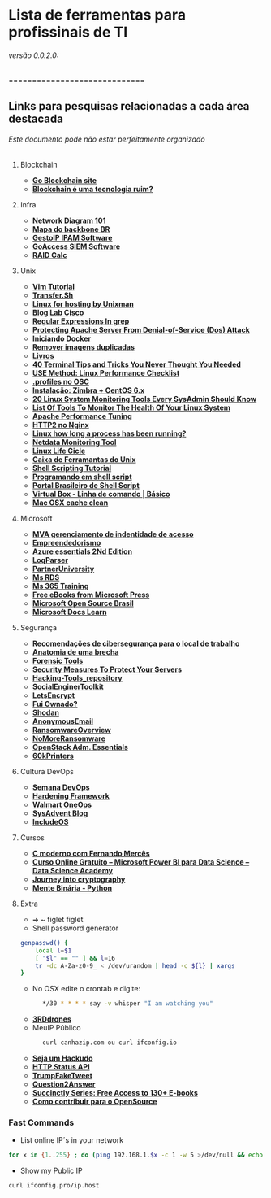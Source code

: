# Lista de ferramentas para profissinais de TI
###### versão 0.0.2.0:
=============================

## Links para pesquisas relacionadas a cada área destacada
###### Este documento pode não estar perfeitamente organizado
1.  Blockchain
    * [__Go Blockchain site__](http://goblockchain.io/)
    * [__Blockchain é uma tecnologia ruim?__](https://www.kaspersky.com.br/blog/good-good-blockchain/9830/?utm_source=newsletter&utm_medium=Email&utm_campaign=kd%20weekly%20digest)

2. Infra
    * [__Network Diagram 101__](http://networkdiagram101.com)
    * [__Mapa do backbone BR__](https://memoria.rnp.br/backbone/index.php)
    * [__GestoIP IPAM Software__](https://www.gestioip.net)
    * [__GoAccess SIEM Software__](https://goaccess.io)
    * [__RAID Calc__](http://www.wolframalpha.com/input/?i=RAID+5+4+disks+a+600gb)

3. Unix
    * [__Vim Tutorial__](https://danielmiessler.com/study/vim/?twitterID=nixCraft)
    * [__Transfer.Sh__](http://transfer.sh/)
    * [__Linux for hosting by Unixman__](http://www.unixmen.com/best-linux-hosting/)
    * [__Blog Lab Cisco__](http://labcisco.blogspot.com.br)
    * [__Regular Expressions In grep__](http://www.cyberciti.biz/faq/grep-regular-expressions/)
    * [__Protecting Apache Server From Denial-of-Service (Dos) Attack__](http://www.unixmen.com/protecting-apache-server-denial-service-dos-attack/)
    * [__Iniciando Docker__](https://www.linux.com/news/getting-started-docker)
    * [__Remover imagens duplicadas__](https://www.linux.com/learn/how-sort-and-remove-duplicate-photos-linux)
    * [__Livros__](http://shop.oreilly.com/category/browse-subjects/system-administration/linux-unix.do)
    * [__40 Terminal Tips and Tricks You Never Thought You Needed__](http://computers.tutsplus.com/tutorials/40-terminal-tips-and-tricks-you-never-thought-you-needed--mac-51192)
    * [__USE Method: Linux Performance Checklist__](http://www.brendangregg.com/USEmethod/use-linux.html)
    * [__.profiles no OSC__](http://computers.tutsplus.com/tutorials/speed-up-your-terminal-workflow-with-command-aliases-and-profile--mac-30515)
    * [__Instalação: Zimbra + CentOS 6.x__](https://wiki.hackstore.com.br/Instalação:_Zimbra_%2B_CentOS_6.x)
    * [__20 Linux System Monitoring Tools Every SysAdmin Should Know__](http://www.cyberciti.biz/tips/top-linux-monitoring-tools.html)
    * [__List Of Tools To Monitor The Health Of Your Linux System__](http://www.unixmen.com/list-tools-monitor-health-linux-system/)
    * [__Apache Performance Tuning__](http://www.unixmen.com/apache-performance-tuning/)
    * [__HTTP2 no Nginx__](https://www.digitalocean.com/community/tutorials/how-to-set-up-nginx-with-http-2-support-on-ubuntu-16-04)
    * [__Linux how long a process has been running?__](http://www.cyberciti.biz/faq/how-to-check-how-long-a-process-has-been-running/)
    * [__Netdata Monitoring Tool__](http://my-netdata.io)
    * [__Linux Life Cicle__](https://linuxlifecycle.com)
    * [__Caixa de Ferramantas do Unix__](https://tocadotux.github.io/unix-toolbox/)
    * [__Shell Scripting Tutorial__](https://www.shellscript.sh/)
    * [__Programando em shell script__](http://www.devin.com.br/shell_script/)
    * [__Portal Brasileiro de Shell Script__](http://aurelio.net/shell/)
    * [__Virtual Box - Linha de comando | Básico__](https://cegohub.github.io/2016/07/24/Virtual-Box-via-linha-de-comando-o-basico.html)
    * [__Mac OSX cache clean__](https://github.com/cegohub/osx_cache_clean)

4. Microsoft
    * [__MVA gerenciamento de indentidade de acesso__](https://mva.microsoft.com/training-topics/gerenciamento-acesso-dentidade#!lang=1033)
    * [__Empreendedorismo__](https://technet.microsoft.com/pt-br/dn801072)
    * [__Azure essentials 2Nd Edition__](https://blogs.msdn.microsoft.com/microsoft_press/2016/09/01/free-ebook-microsoft-azure-essentials-fundamentals-of-azure-second-edition/)
    * [__LogParser__](https://www.microsoft.com/en-us/download/details.aspx?id=24659)
    * [__PartnerUniversity__](https://partneruniversity.microsoft.com)
    * [__Ms RDS__](http://www.wenzcursos.com.br/courses/take/remote-desktop-services-windows-server-2016/)
    * [__Ms 365 Training__](https://m365.learnondemand.net/)
    * [__Free eBooks from Microsoft Press__](https://mva.microsoft.com/ebooks)
    * [__Microsoft Open Source Brasil__](https://www.microsofttech.com.br/area/open-source/)
    * [__Microsoft Docs Learn__](https://docs.microsoft.com/en-us/learn/)

5. Segurança
    * [__Recomendações de cibersegurança para o local de trabalho__](http://www.securityhacker.org/blog/2016/02/07/recomendacoes-de-ciberseguranca-para-o-local-de-trabalho)
    * [__Anatomia de uma brecha__](https://blog.rackspace.com/pt/a-anatomia-de-uma-brecha-licoes-para-reforcar-a-seguranca-de-ti?cm_mmc=security-_-syndication-_-outbrain-_-latam2016)
    * [__Forensic Tools__](http://www.hackersonlineclub.com/forensic-tools/)
    * [__Security Measures To Protect Your Servers__](http://www.unixmen.com/security-measures-protect-servers/)
    * [__Hacking-Tools_repository__](http://gexos.github.io/Hacking-Tools-Repository/)
    * [__SocialEnginerToolkit__](https://www.trustedsec.com/social-engineer-toolkit/)
    * [__LetsEncrypt__](https://letsencrypt.org)
    * [__Fui Ownado?__](https://haveibeenpwned.com)
    * [__Shodan__](https://www.shodan.io)
    * [__AnonymousEmail__](https://anonymousemail.me/) 
    * [__RansomwareOverview__](https://docs.google.com/spreadsheets/d/1TWS238xacAto-fLKh1n5uTsdijWdCEsGIM0Y0Hvmc5g/pubhtml)
    * [__NoMoreRansomware__](https://www.nomoreransom.org/decryption-tools.html)
    * [__OpenStack Adm. Essentials__](https://www.linux.com/blog/learn/chapter/OpenStack/essentials-openstack-administration-part-6-installing-devstack-lab)
    * [__60kPrinters__](https://kur0sec.org/print)

6. Cultura DevOps
    * [__Semana DevOps__](http://www.semanadevops.com.br)
    * [__Hardening Framework__](http://dev-sec.io/)
    * [__Walmart OneOps__](http://oneops.com/index.html)
    * [__SysAdvent Blog__](https://www.redpill-linpro.com/sysadvent/)
    * [__IncludeOS__](https://www.includeos.org/)

7. Cursos 
    * [__C moderno com Fernando Mercês__](https://www.youtube.com/playlist?list=PLIfZMtpPYFP5qaS2RFQxcNVkmJLGQwyKE)
    * [__Curso Online Gratuito – Microsoft Power BI para Data Science – Data Science Academy__](http://datascienceacademy.com.br/blog/curso-online-gratuito-microsoft-power-bi-para-data-science/)
    * [__Journey into cryptography__](https://www.khanacademy.org/computing/computer-science/cryptography)
    * [__Mente Binária - Python__](https://www.youtube.com/watch?v=esW-3ZfatyM&list=PLIfZMtpPYFP4seAqp3K96-PPVFCgX6Zlg)

8. Extra
    * ➜  ~ figlet figlet
    * Shell password generator 
    ```bash
    genpasswd() {
        local l=$1
        [ "$l" == "" ] && l=16
        tr -dc A-Za-z0-9_ < /dev/urandom | head -c ${l} | xargs
    }
    ```
    * No OSX edite o crontab e digite:
    ```sh
          */30 * * * * say -v whisper "I am watching you"
    ```
    * [__3RDdrones__](https://3dr.com)
    * MeuIP Público
    ```bash
          curl canhazip.com ou curl ifconfig.io
    ```
    * [__Seja um Hackudo__](http://geektyper.com/)
    * [__HTTP Status API__](https://http.cat)
    * [__TrumpFakeTweet__](http://faketrumptweet.com/)
    * [__Question2Answer__](http://www.question2answer.org/sites.php)
    * [__Succinctly Series: Free Access to 130+ E-books__](https://www.syncfusion.com/ebooks)
    * [__Como contribuir para o OpenSource__](https://willianjusten.com.br/guia-como-contribuir-em-open-source/)

### Fast Commands

- List online IP´s in your network
```bash
for x in {1..255} ; do (ping 192.168.1.$x -c 1 -w 5 >/dev/null && echo 192.168.1.$x &) ; done
```

- Show my Public IP
```bash
curl ifconfig.pro/ip.host
```